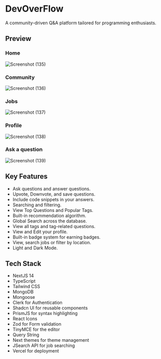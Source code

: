 # DevOverFlow

<p>A community-driven Q&A platform tailored for programming enthusiasts.</p>

## Preview 
### Home
![Screenshot (135)](https://github.com/sougata-github/DevOverFlow/assets/102734212/bacbe7f8-ddf1-4ac9-8a6c-e9e7b83338a5)
### Community
![Screenshot (136)](https://github.com/sougata-github/DevOverFlow/assets/102734212/7c819a7e-1035-468c-b775-9c945b0d8011)
### Jobs
![Screenshot (137)](https://github.com/sougata-github/DevOverFlow/assets/102734212/cf9627cd-624e-48a0-9923-c690448aac4a)
### Profile
![Screenshot (138)](https://github.com/sougata-github/DevOverFlow/assets/102734212/4ee56d23-d339-4fcb-a0f5-96b8c682a329)
### Ask a question
![Screenshot (139)](https://github.com/sougata-github/DevOverFlow/assets/102734212/96af161c-0791-4597-91cd-57759e27f59e)

## Key Features

- Ask questions and answer questions.
- Upvote, Downvote, and save questions.
- Include code snippets in your answers.
- Searching and filtering.
- View Top Questions and Popular Tags.
- Built-in recommendation algorithm.
- Global Search across the database.
- View all tags and tag-related questions.
- View and Edit your profile.
- Built-in badge system for earning badges.
- View, search jobs or filter by location.
- Light and Dark Mode.

## Tech Stack

- NextJS 14
- TypeScript
- Tailwind CSS
- MongoDB
- Mongoose
- Clerk for Authentication
- Shadcn UI for reusable components
- PrismJS for syntax highlighting
- React Icons
- Zod for Form validation
- TinyMCE for the editor
- Query String
- Next themes for theme management
- JSearch API for job searching
- Vercel for deployment
